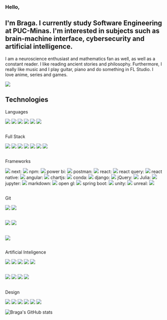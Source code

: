 ### Hello,
## I'm Braga. I currently study Software Engineering at PUC-Minas. I'm interested in subjects such as brain-machine interface, cybersecurity and artificial intelligence.

I am a neuroscience enthusiast and mathematics fan as well, as well as a constant reader. I like reading ancient stories and philosophy. Furthermore, I really like music and I play guitar, piano and do something in FL Studio. I love anime, series and games.

<img src="https://user-images.githubusercontent.com/74038190/221352995-5ac18bdf-1a19-4f99-bbb6-77559b220470.gif"/> 

## Technologies 

Languages

<img src="https://img.shields.io/badge/C-00599C?style=for-the-badge&logo=c&logoColor=white"/> <img src="https://img.shields.io/badge/C%2B%2B-00599C?style=for-the-badge&logo=c%2B%2B&logoColor=white" /> <img src="https://img.shields.io/badge/C%23-239120?style=for-the-badge&logo=csharp&logoColor=white"/> <img src="https://img.shields.io/badge/Rust-black?style=for-the-badge&logo=rust&logoColor=#E57324"/> <img src="https://img.shields.io/badge/Python-FFD43B?style=for-the-badge&logo=python&logoColor=blue"/> <img src="https://img.shields.io/badge/Lua-2C2D72?style=for-the-badge&logo=lua&logoColor=white"/>

##

Full Stack

<img src="https://img.shields.io/badge/HTML5-E34F26?style=for-the-badge&logo=html5&logoColor=white"/> <img src="https://img.shields.io/badge/CSS3-1572B6?style=for-the-badge&logo=css3&logoColor=white"/> <img src="https://img.shields.io/badge/Bootstrap-563D7C?style=for-the-badge&logo=bootstrap&logoColor=white"/> <img src="https://img.shields.io/badge/JavaScript-323330?style=for-the-badge&logo=javascript&logoColor=F7DF1E"/> <img src="https://img.shields.io/badge/json-5E5C5C?style=for-the-badge&logo=json&logoColor=white"/> <img src="https://img.shields.io/badge/TypeScript-007ACC?style=for-the-badge&logo=typescript&logoColor=whit"/> <img src="https://img.shields.io/badge/PHP-777BB4?style=for-the-badge&logo=php&logoColor=white"/>

##

Frameworks

<img src="https://img.shields.io/badge/Node%20js-339933?style=for-the-badge&logo=nodedotjs&logoColor=white"/> next: <img src="https://img.shields.io/badge/next%20js-000000?style=for-the-badge&logo=nextdotjs&logoColor=white"/> npm: <img src="https://img.shields.io/badge/npm-CB3837?style=for-the-badge&logo=npm&logoColor=white"/> power bi: <img src="https://img.shields.io/badge/PowerBI-F2C811?style=for-the-badge&logo=Power%20BI&logoColor=white"/> postman: <img src="https://img.shields.io/badge/Postman-FF6C37?style=for-the-badge&logo=Postman&logoColor=white"/> react: <img src="https://img.shields.io/badge/React-20232A?style=for-the-badge&logo=react&logoColor=61DAFB"/> react query: <img src="https://img.shields.io/badge/React_Query-FF4154?style=for-the-badge&logo=ReactQuery&logoColor=white"/> react native: <img src="https://img.shields.io/badge/React_Native-20232A?style=for-the-badge&logo=react&logoColor=61DAFB"/> angular: <img src="https://img.shields.io/badge/Angular-DD0031?style=for-the-badge&logo=angular&logoColor=white"/> chartjs: <img src="https://img.shields.io/badge/Chart%20js-FF6384?style=for-the-badge&logo=chartdotjs&logoColor=white"/> conda: <img src="https://img.shields.io/badge/conda-342B029.svg?&style=for-the-badge&logo=anaconda&logoColor=white"/> django: <img src="https://img.shields.io/badge/Django-092E20?style=for-the-badge&logo=django&logoColor=green"/> jQuery: <img src="https://img.shields.io/badge/jQuery-0769AD?style=for-the-badge&logo=jquery&logoColor=white"/> Julia: <img src="https://img.shields.io/badge/Julia-9558B2?style=for-the-badge&logo=julia&logoColor=white"/> jupyter: <img src="https://img.shields.io/badge/Jupyter-F37626.svg?&style=for-the-badge&logo=Jupyter&logoColor=white"/> markdown: <img src="https://img.shields.io/badge/Markdown-000000?style=for-the-badge&logo=markdown&logoColor=white"/> open gl: <img src="https://img.shields.io/badge/OpenGL-FFFFFF?style=for-the-badge&logo=opengl"/> spring boot: <img src="https://img.shields.io/badge/Spring_Boot-F2F4F9?style=for-the-badge&logo=spring-boot"/> unity: <img src="https://img.shields.io/badge/Unity-100000?style=for-the-badge&logo=unity&logoColor=white"/> unreal: <img src="https://img.shields.io/badge/-Unreal%20Engine-313131?style=for-the-badge&logo=unreal-engine&logoColor=white"/> 

##

Git 

<img src="https://img.shields.io/badge/GIT-E44C30?style=for-the-badge&logo=git&logoColor=white"/> <img src="https://img.shields.io/badge/GitHub-100000?style=for-the-badge&logo=github&logoColor=white"/>

##

<img src="https://img.shields.io/badge/MySQL-005C84?style=for-the-badge&logo=mysql&logoColor=white"/> <img src="https://img.shields.io/badge/Sqlite-003B57?style=for-the-badge&logo=sqlite&logoColor=white"/>

##

<img src="https://img.shields.io/badge/Arduino-00979D?style=for-the-badge&logo=Arduino&logoColor=white"/>

##

Artificial Inteligence

<img src="https://img.shields.io/badge/TensorFlow-FF6F00?style=for-the-badge&logo=tensorflow&logoColor=white"/> <img src="https://img.shields.io/badge/github%20copilot-000000?style=for-the-badge&logo=githubcopilot&logoColor=white"/> <img src="https://img.shields.io/badge/ChatGPT-74aa9c?style=for-the-badge&logo=openai&logoColor=white"/> <img src="https://img.shields.io/badge/Gemini-8E75B2?style=for-the-badge&logo=googlebard&logoColor=fff"/> <img src="https://img.shields.io/badge/PyTorch-EE4C2C?style=for-the-badge&logo=pytorch&logoColor=white"/>

##

<img src="https://img.shields.io/badge/Bitcoin-000000?style=for-the-badge&logo=bitcoin&logoColor=white"/> <img src="https://img.shields.io/badge/Ethereum-3C3C3D?style=for-the-badge&logo=Ethereum&logoColor=white"/> <img src="https://img.shields.io/badge/Blockchain.com-121D33?logo=blockchaindotcom&logoColor=fff&style=for-the-badge"/> <img src="https://img.shields.io/badge/Coinbase-0052FF?style=for-the-badge&logo=Coinbase&logoColor=white"/>

##

Design

<img src="https://img.shields.io/badge/Figma-F24E1E?style=for-the-badge&logo=figma&logoColor=white"/> <img src="https://img.shields.io/badge/Krita-203759?style=for-the-badge&logo=krita&logoColor=EEF37B"/> <img src="https://img.shields.io/badge/Adobe%20Photoshop-31A8FF?style=for-the-badge&logo=Adobe%20Photoshop&logoColor=black"/> <img src="https://img.shields.io/badge/Adobe%20XD-470137?style=for-the-badge&logo=Adobe%20XD&logoColor=#FF61F6"/> <img src="https://img.shields.io/badge/Adobe%20after%20affects-CF96FD?style=for-the-badge&logo=Adobe%20after%20effects&logoColor=393665"/> <img src="https://img.shields.io/badge/Canva-%2300C4CC.svg?&style=for-the-badge&logo=Canva&logoColor=white"/> 


          
          
          
![Braga's GitHub stats](https://github-readme-stats.vercel.app/api?username=DGBBraga&show_icons=true&theme=radical)
